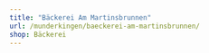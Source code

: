 ```yaml
---
title: "Bäckerei Am Martinsbrunnen"
url: /munderkingen/baeckerei-am-martinsbrunnen/
shop: Bäckerei
---
```

